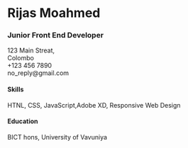 <html> 
  <h1> Rijas Moahmed</h1>
  <h3> Junior Front End Developer</h3>
  <p> 123 Main Streat, <br> Colombo <br> +123 456 7890 <br> no_reply@gmail.com </p>
  <h4> Skills</h4>
  <p> HTNL, CSS, JavaScript,Adobe XD, Responsive Web Design</p>
  <h4> Education</h4>
  <p> BICT hons, University of Vavuniya</p>
</html>
